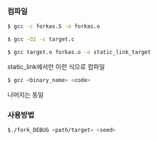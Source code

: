 ### 컴파일

```bash
$ gcc -c forkas.S -o forkas.o

$ gcc -O2 -c target.c

$ gcc target.o forkas.o -o static_link_target
```

static_link에서만 이런 식으로 컴파일

```bash
$ gcc <binary_name> <code>
```
나머지는 동일

### 사용방법
```bash
$./fork_DEBUG <path/target> <seed>
```

